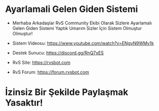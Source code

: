 # Ayarlamali Gelen Giden Sistemi


- Merhaba Arkadaşlar RvS Community Ekibi Olarak Sizlere Ayarlamalı Gelen Giden Sistemi Yaptık  Umarım Sizler İçin Sistem Olmuştur Olmuştur!

- Sistem Videosu: https://www.youtube.com/watch?v=ENgvN9WMv1k
- Destek Sunucu: https://discord.gg/RnQ7xES​​
- RvS Site: https://rvsbot.com​​
- RvS Forum: https://forum.rvsbot.com​

# İzinsiz Bir Şekilde Paylaşmak Yasaktır!
